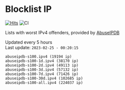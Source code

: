 # Blocklist IP

[![Hits](https://hits.seeyoufarm.com/api/count/incr/badge.svg?url=https%3A%2F%2Fgithub.com%2Fborestad%2Fblocklist-ip%2F&count_bg=%2379C83D&title_bg=%23555555&icon=&icon_color=%23E7E7E7&title=hits&edge_flat=false)](https://hits.seeyoufarm.com)  ![CI](https://img.shields.io/github/workflow/status/borestad/blocklist-ip/CI?style=flat-square)

Lists with worst IPv4 offenders, provided by [AbuseIPDB](https://www.abuseipdb.com/)

<!-- FOOTER-PLACEHOLDER -->
Updated every 5 hours<br>
Last update: `2023-02-25 - 00:20:15`
```
abuseipdb-s100.ipv4 (19194 ip)
abuseipdb-s100-1d.ipv4 (38170 ip)
abuseipdb-s100-2d.ipv4 (49113 ip)
abuseipdb-s100-3d.ipv4 (57132 ip)
abuseipdb-s100-7d.ipv4 (71426 ip)
abuseipdb-s100-30d.ipv4 (102685 ip)
abuseipdb-s100-all.ipv4 (224037 ip)
```
